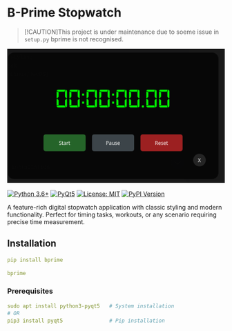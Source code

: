 # B-Prime Stopwatch

>[!CAUTION]This project is under maintenance due to soeme issue in `setup.py` bprime is not recognised.

<div align="center">
  <img src="prime.png"/>
</div>

[![Python 3.6+](https://img.shields.io/badge/python-3.6%2B-blue?logo=python&logoColor=white)](https://www.python.org/downloads/)
[![PyQt5](https://img.shields.io/badge/PyQt5-5.15%2B-green?logo=qt&logoColor=white)](https://pypi.org/project/PyQt5/)
[![License: MIT](https://img.shields.io/badge/License-MIT-yellow.svg)](https://opensource.org/licenses/MIT)
[![PyPI Version](https://img.shields.io/pypi/v/prime-stopwatch?color=blue)](https://pypi.org/project/prime-stopwatch/)

A feature-rich digital stopwatch application with classic styling and modern functionality. Perfect for timing tasks, workouts, or any scenario requiring precise time measurement.

## Installation
```yaml
pip install bprime
```
```yaml
bprime
```
### Prerequisites
```yaml
sudo apt install python3-pyqt5   # System installation
# OR
pip3 install pyqt5               # Pip installation
```
